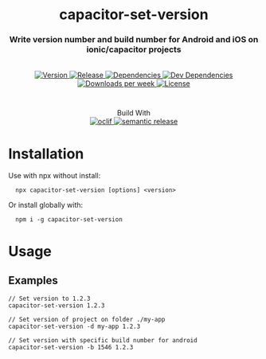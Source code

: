 <h1 align="center" style="border-bottom: none;">capacitor-set-version</h1>
<h3 align="center">Write version number and build number for Android and iOS on ionic/capacitor projects</h3>
<br />
<div align="center" style="margin-bottom: 3em">
  <a href="https://npmjs.org/package/capacitor-set-version">
    <img alt="Version" src="https://img.shields.io/npm/v/capacitor-set-version.svg">
  </a>
  <a href="https://github.com/HausennTechnologies/capacitor-set-version/actions/workflows/release.yml">
    <img alt="Release" src="https://github.com/HausennTechnologies/capacitor-set-version/actions/workflows/release.yml/badge.svg?branch=master">
  </a>
  <a href="https://david-dm.org/HausennTechnologies/capacitor-set-version">
    <img alt="Dependencies" src="https://david-dm.org/HausennTechnologies/capacitor-set-version/status.svg">
  </a>
  <a href="https://david-dm.org/HausennTechnologies/capacitor-set-version?type=dev">
    <img alt="Dev Dependencies" src="https://david-dm.org/HausennTechnologies/capacitor-set-version/dev-status.svg">
  </a>
    <a href="https://npmjs.org/package/capacitor-set-version">
    <img alt="Downloads per week" src="https://img.shields.io/npm/dw/capacitor-set-version.svg">
  </a>
    <a href="https://github.com/DKrepsky/capacitor-set-version/blob/master/package.json">
    <img alt="License" src="https://img.shields.io/npm/l/capacitor-set-version.svg">
  </a>
</div>

<p align="center">
Build With
<br />
<a href="https://oclif.io">
    <img alt="oclif" src="https://img.shields.io/badge/cli-oclif-brightgreen.svg">
  </a>
  <a href="https://github.com/semantic-release/semantic-release">
    <img alt="semantic release" src="https://img.shields.io/badge/%20%20%F0%9F%93%A6%F0%9F%9A%80-semantic--release-e10079.svg">
  </a>
</p>

# Installation

Use with npx without install:

```sh-session
  npx capacitor-set-version [options] <version>
```

Or install globally with:

```sh-session
  npm i -g capacitor-set-version
```

# Usage

## Examples

```sh-session
// Set version to 1.2.3
capacitor-set-version 1.2.3

// Set version of project on folder ./my-app
capacitor-set-version -d my-app 1.2.3

// Set version with specific build number for android
capacitor-set-version -b 1546 1.2.3

```
